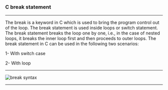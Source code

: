 ### C break statement

------

The break is a keyword in C which is used to bring the program control out of the loop. The break statement is used inside loops or switch statement. The break statement breaks the loop one by one, i.e., in the case of nested loops, it breaks the inner loop first and then proceeds to outer loops. The break statement in C can be used in the following two scenarios:

   1- With switch case
   
   2- With loop


-----

![break syntax](https://static.javatpoint.com/cpages/images/break.png)

----


